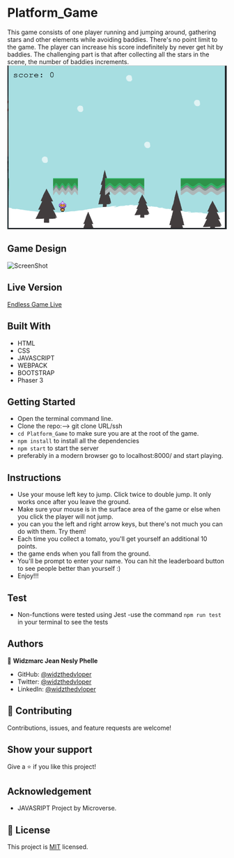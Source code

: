 # Platform_Game

This game consists of one player running and jumping around, gathering stars and other elements while avoiding baddies. There's no point limit to the game. The player can increase his score indefinitely by never get hit by baddies. The challenging part is that after collecting all the stars in the scene, the number of baddies increments.
![ScreenShot](./screenshot.png)

## Game Design

![ScreenShot](./api.png)

## Live Version

[Endless Game Live](https://widzthedvloper.github.io/Platform_Game/)

## Built With

- HTML
- CSS
- JAVASCRIPT
- WEBPACK
- BOOTSTRAP
- Phaser 3

## Getting Started

- Open the terminal command line.
- Clone the repo:--> git clone URL/ssh
- `cd Platform_Game` to make sure you are at the root of the game.
- `npm install` to install all the dependencies
- `npm start` to start the server
- preferably in a modern browser go to localhost:8000/ and start playing.

## Instructions

- Use your mouse left key to jump. Click twice to double jump. It only works once after you leave the ground.
- Make sure your mouse is in the surface area of the game or else when you click the player will not jump.
- you can you the left and right arrow keys, but there's not much you can do with them. Try them!
- Each time you collect a tomato, you'll get yourself an additional 10 points.
- the game ends when you fall from the ground.
- You'll be prompt to enter your name. You can hit the leaderboard button to see people better than yourself :)
- Enjoy!!!

## Test

- Non-functions were tested using Jest
-use the command `npm run test` in your terminal to see the tests

## Authors

👤 **Widzmarc Jean Nesly Phelle**

- GitHub: [@widzthedvloper](https://github.com/widzthedvloper)
- Twitter: [@widzthedvloper](https://twitter.com/widzthedvloper)
- LinkedIn: [@widzthedvloper](https://www.linkedin.com/in/widzmarc-jean-nesly-phelle-252a26129/)

## 🤝 Contributing

Contributions, issues, and feature requests are welcome!

## Show your support

Give a ⭐️ if you like this project!

## Acknowledgement

- JAVASRIPT Project by Microverse.

## 📝 License

This project is [MIT](/LICENSE) licensed.
